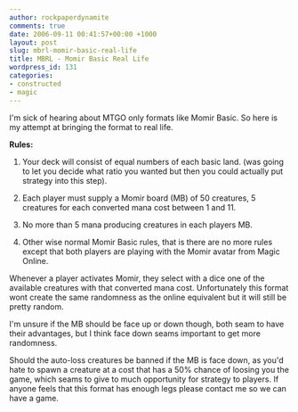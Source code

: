 ```yaml
---
author: rockpaperdynamite
comments: true
date: 2006-09-11 00:41:57+00:00 +1000
layout: post
slug: mbrl-momir-basic-real-life
title: MBRL - Momir Basic Real Life
wordpress_id: 131
categories:
- constructed
- magic
---
```


I'm sick of hearing about MTGO only formats like Momir Basic. So here is my attempt at bringing the format to real life.

**Rules:**



	
  1. Your deck will consist of equal numbers of each basic land. (was going to let you decide what ratio you wanted but then you could actually put strategy into this step).

	
  2. Each player must supply a Momir board (MB) of 50 creatures, 5 creatures for each converted mana cost between 1 and 11.

	
  3. No more than 5 mana producing creatures in each players MB.

	
  4. Other wise normal Momir Basic rules, that is there are no more rules except that both players are playing with the Momir avatar from Magic Online.<!-- more -->


Whenever a player activates Momir, they select with a dice one of the available creatures with that converted mana cost. Unfortunately this format wont create the same randomness as the online equivalent but it will still be pretty random.

I'm unsure if the MB should be face up or down though, both seam to have their advantages, but I think face down seams important to get more randomness.

Should the auto-loss creatures be banned if the MB is face down, as you'd hate to spawn a creature at a cost that has a 50% chance of loosing you the game, which seams to give to much opportunity for strategy to players.
If anyone feels that this format has enough legs please contact me so we can have a game.

